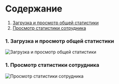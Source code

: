 # Содержание
1. [Загрузка и просмотр общей статистики](#1)
2. [Просмотр  статистики сотрудника](#2)



### 1. Загрузка и просмотр общей статистики<a name="1"></a>
![Загрузка и просмотр общей статистики](https://github.com/kirillEvstrat/statisticsAppForBitrix24/blob/master/diagrams/state/state.png)
### 1. Просмотр статистики сотрудника<a name="1"></a>
![Просмотр статистики сотрудника](https://github.com/kirillEvstrat/statisticsAppForBitrix24/blob/master/diagrams/state/state2.png)
